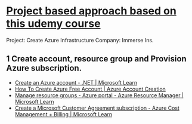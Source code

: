 # [Project based approach based on this udemy course](https://www.udemy.com/course/az-104-microsoft-azure-administrator-lab-exam-prep/) 

Project: Create Azure Infrastructure
Company: Immerse Ins.

## 1	Create account, resource group and Provision Azure subscription.
- [Create an Azure account - .NET | Microsoft Learn](https://learn.microsoft.com/en-us/dotnet/azure/create-azure-account)
- [How To Create Azure Free Account | Azure Account Creation](https://www.youtube.com/watch?v=rj1NOtkJ62A)
- [Manage resource groups - Azure portal - Azure Resource Manager | Microsoft Learn](https://learn.microsoft.com/en-us/azure/azure-resource-manager/management/manage-resource-groups-portal)
- [Create a Microsoft Customer Agreement subscription - Azure Cost Management + Billing | Microsoft Learn](https://learn.microsoft.com/en-us/azure/cost-management-billing/manage/create-subscription)


